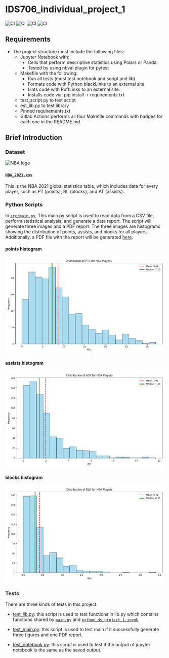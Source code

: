 # IDS706_individual_project_1
![CI](https://github.com/nogibjj/IDS706_pandas_description_hw2/actions/workflows/CICD.yml/badge.svg)
![CI](https://github.com/nogibjj/IDS706_pandas_description_hw2/actions/workflows/format.yml/badge.svg)
![CI](https://github.com/nogibjj/IDS706_pandas_description_hw2/actions/workflows/lint.yml/badge.svg)
![CI](https://github.com/nogibjj/IDS706_pandas_description_hw2/actions/workflows/test.yml/badge.svg)

## Requirements
* The project structure must include the following files:
    - Jupyter Notebook with: 
        + Cells that perform descriptive statistics using Polars or Panda.
        + Tested by using nbval plugin for pytest
    - Makefile with the following:
        + Run all tests (must test notebook and script and lib)
        + Formats code with Python blackLinks to an external site.
        + Lints code with RuffLinks to an external site.
        + Installs code via:  pip install -r requirements.txt
    - test_script.py to test script
    - est_lib.py to test library
    - Pinned requirements.txt
    - Gitlab Actions performs all four Makefile commands with badges for each one in the README.md

## Brief Introduction

### Dataset
<img src="https://seeklogo.com/images/N/nba-logo-59F0731E03-seeklogo.com.png" alt="NBA logo" width="400" />

#### [`NBA_2021.csv`](NBA_2021.csv)
This is the NBA 2021 global statistics table, which includes data for every player, such as PT (points), BL (blocks), and AT (assists).

### Python Scripts

In [`src/main.py`](src/main.py), This main.py script is used to read data from a CSV file, perform statistical analysis, and generate a data report. The script will generate three images and a PDF report. The three images are histograms showing the distribution of points, assists, and blocks for all players. Additionally, a PDF file with the report will be generated [here](NBA_2021_Report.pdf).

#### points histogram

![pts_histogram.png](pts_histogram.png)

#### assists histogram

![ast_histogram.png](ast_histogram.png)

#### blocks histogram

![blk_histogram.png](blk_histogram.png)

### Tests

There are three kinds of tests in this project.

* [test_lib.py]("src/test_lib.py"): this script is used to test functions in lib.py which contains functions shared by [`main.py`]("src/main.py") and [`python_ds_project_1.ipynb`]("python_ds_project_1.ipynb")

* [test_main.py]("src/test_main.py"): this script is used to test main if it successfully generate three figures and one PDF report.

* [test_notebook.py]("src/test_notebook.py"): this script is used to test if the output of jupyter notebook is the same as the saved output.

